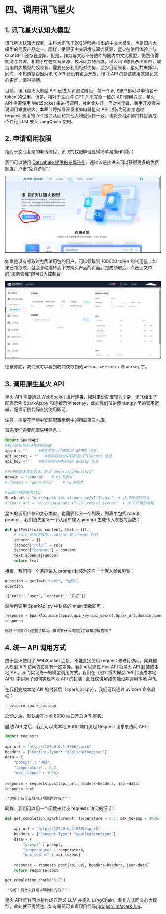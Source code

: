# 四、调用讯飞星火

## 1. 讯飞星火认知大模型

讯飞星火认知大模型，由科大讯飞于2023年5月推出的中文大模型，也是国内大模型的代表产品之一。同样，受限于中文语境与算力资源，星火在使用体验上与 ChatGPT 还存在差异，但是，作为与文心不分伯仲的国内中文大模型，仍然值得期待与尝试。相较于存在显著资源、技术优势的百度，科大讯飞想要杀出重围，成为国内大模型的佼佼者，需要充分利用相对优势，至少目前来看，星火并未掉队。同时，不知道是否因为讯飞 API 还没有全面开放，讯飞 API 的测试使用效果比文心更好，值得期待。

目前，讯飞星火大模型 API 已进入 $\beta$ 测试阶段，每一个讯飞账户都可以申请若干 token 的试用。但是，相对于文心与 GPT 几乎完全一致的 API 调用方式，星火 API 需要使用 WebSocket 来进行调用，对企业友好，但对初学者、新手开发者来说调用难度较大。本章节将指导开发者如何将星火 API 封装为可直接通过 request 调用的 API 接口从而和其他大模型保持一致，也将介绍如何将其封装成个性化 LLM 嵌入 LangChain 使用。

## 2. 申请调用权限

相对于文心复杂的申请流程，讯飞的权限申请显得简单易操作得多：

我们可以使用 [Datawhale 提供的专属链接](https://xinghuo.xfyun.cn/sparkapi?ch=dwKeloHY)，通过该链接进入可以获得更多的免费额度，点击“免费试用”：

![](../figures/spark_1.png)

如果是没有领取过免费试用包的用户，可以领取到 100000 token 的试用量；如果已领取过，就会自动跳转到下方购买产品的页面。完成领取后，点击上文中的“服务管理”即可进入控制台：

![](../figures/spark_2.png)

在该界面，我们就可以看到我们获取到的 `APPID`、`APISecret` 和 `APIKey` 了。

## 3. 调用原生星火 API

星火 API 需要通过 WebSocket 进行连接，相对来说配置较为复杂，讯飞给出了配置示例 SparkApi.py 和连接示例 test.py，此处我们仅讲解 test.py 里的调用逻辑，配置示例代码直接使用即可。

注意，需要在环境中安装配置示例中的所需第三方库。

首先我们需要配置秘钥信息：


```python
import SparkApi
#以下密钥信息从控制台获取
appid = ""     #填写控制台中获取的 APPID 信息
api_secret = ""   #填写控制台中获取的 APISecret 信息
api_key =""    #填写控制台中获取的 APIKey 信息

#用于配置大模型版本，默认“general/generalv2”
domain = "general"   # v1.5版本
# domain = "generalv2"    # v2.0版本

#云端环境的服务地址
Spark_url = "ws://spark-api.xf-yun.com/v1.1/chat"  # v1.5环境的地址
# Spark_url = "ws://spark-api.xf-yun.com/v2.1/chat"  # v2.0环境的地址
```

星火的调用传参和文心类似，也需要传入一个列表，列表中包括 role 和 prompt，我们首先定义一个从用户输入 prompt 生成传入参数的函数：


```python
def getText(role, content, text = []):
    # role 是指定角色，content 是 prompt 内容
    jsoncon = {}
    jsoncon["role"] = role
    jsoncon["content"] = content
    text.append(jsoncon)
    return text
```

接着，我们将一个用户输入 prompt 封装为这样一个传入参数列表：


```python
question = getText("user", "你好")
question
```




    [{'role': 'user', 'content': '你好'}]



然后再调用 SparkApi.py 中封装的 main 函数即可：


```python
response = SparkApi.main(appid,api_key,api_secret,Spark_url,domain,question)
response
```

    你好！很高兴为您提供帮助。请问有什么问题我可以帮您解答吗？

## 4. 统一 API 调用方式

由于星火使用了 WebSocket 连接，不能直接使用 request 来进行访问，同其他大模型 API 访问方式具有一定差异。我们可以通过 FastAPI 将星火 API 封装成本地 API，从而实现统一的模型调用方式。我们在《附2 将大模型 API 封装成本地 API》中讲解了如何实现本地 API 的封装，此处仅讲解如何启动并调用本地 API。

在我们完成本地 API 的封装后（spark_api.py），我们可以通过 uvicorn 命令启动：


```python
! uvicorn spark_api:app
```

启动之后，默认会在本地 8000 端口开启 API 服务。

启动 API 之后，我们可以向本地 8000 端口发起 Request 请求来访问 API：


```python
import requests

api_url = "http://127.0.0.1:8000/spark"
headers = {"Content-Type": "application/json"}
data = {
    "prompt" : "你好",
    "temperature" : 0.2,
    "max_tokens" : 3096}

response = requests.post(api_url, headers=headers, json=data)
response.text
```




    '"你好！有什么我可以帮助你的吗？"'



同样，我们可以用一个函数来封装 requests 访问的细节：


```python
def get_completion_spark(prompt, temperature = 0.1, max_tokens = 4096):

    api_url = "http://127.0.0.1:8000/spark"
    headers = {"Content-Type": "application/json"}
    data = {
        "prompt" : prompt,
        "temperature" : temperature,
        "max_tokens" : max_tokens}

    response = requests.post(api_url, headers=headers, json=data)
    return response.text
```


```python
get_completion_spark("你好")
```




    '"你好！有什么我可以帮助你的吗？"'



星火 API 同样可以制作成自定义 LLM 并接入 LangChain，制作方式同文心大模型，此处就不再赘述，如有需要可查看项目代码[/project/llm/spark_llm](/project/llm/spark_llm.py)。
